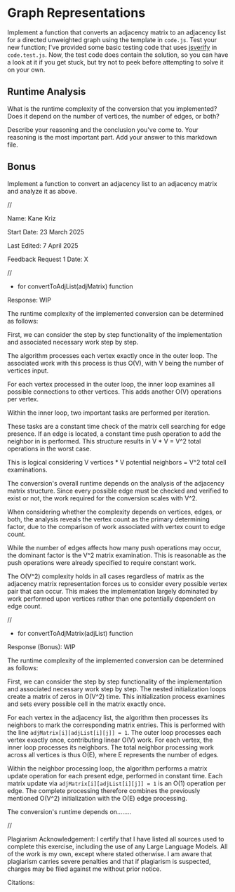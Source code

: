 # Graph Representations

Implement a function that converts an adjacency matrix to an adjacency list for
a directed unweighted graph using the template in `code.js`. Test your new
function; I've provided some basic testing code that uses
[jsverify](https://jsverify.github.io/) in `code.test.js`. Now, the test code
does contain the solution, so you can have a look at it if you get stuck, but
try not to peek before attempting to solve it on your own.

## Runtime Analysis

What is the runtime complexity of the conversion that you implemented? Does it
depend on the number of vertices, the number of edges, or both?

Describe your reasoning and the conclusion you've come to. Your reasoning is the
most important part. Add your answer to this markdown file.

## Bonus

Implement a function to convert an adjacency list to an adjacency matrix and
analyze it as above.


//


Name: Kane Kriz

Start Date: 23 March 2025

Last Edited: 7 April 2025

Feedback Request 1 Date: X


//


* for convertToAdjList(adjMatrix) function

Response: WIP

The runtime complexity of the implemented conversion can be determined as follows:

First, we can consider the step by step functionality of the implementation and associated necessary work step by step. 

The algorithm processes each vertex exactly once in the outer loop.
The associated work with this process is thus O(V), with V being the number of vertices input.

For each vertex processed in the outer loop, the inner loop examines all possible connections to other vertices.
This adds another O(V) operations per vertex.

Within the inner loop, two important tasks are performed per iteration.

These tasks are a constant time check of the matrix cell searching for edge presence.
If an edge is located, a constant time push operation to add the neighbor in is performed.
This structure results in V * V = V^2 total operations in the worst case.

This is logical considering V vertices * V potential neighbors = V^2 total cell examinations.

The conversion's overall runtime depends on the analysis of the adjacency matrix structure. 
Since every possible edge must be checked and verified to exist or not, the work required for the conversion scales with V^2.

When considering whether the complexity depends on vertices, edges, or both, the analysis reveals the vertex count as the primary determining factor, due to the comparison of work associated with vertex count to edge count.

While the number of edges affects how many push operations may occur, the dominant factor is the V^2 matrix examination.
This is reasonable as the push operations were already specified to require constant work.

The O(V^2) complexity holds in all cases regardless of matrix as the adjacency matrix representation forces us to consider every possible vertex pair that can occur.
This makes the implementation largely dominated by work performed upon vertices rather than one potentially dependent on edge count.


//


* for convertToAdjMatrix(adjList) function

Response (Bonus): WIP

The runtime complexity of the implemented conversion can be determined as follows:

First, we can consider the step by step functionality of the implementation and associated necessary work step by step. 
The nested initialization loops create a matrix of zeros in O(V^2) time.
This initialization process examines and sets every possible cell in the matrix exactly once.

For each vertex in the adjacency list, the algorithm then processes its neighbors to mark the corresponding matrix entries.
This is performed with the line `adjMatrix[i][adjList[i][j]] = 1`.
The outer loop processes each vertex exactly once, contributing linear O(V) work.
For each vertex, the inner loop processes its neighbors.
The total neighbor processing work across all vertices is thus O(E), where E represents the number of edges.

Within the neighbor processing loop, the algorithm performs a matrix update operation for each present edge, performed in constant time. 
Each matrix update via `adjMatrix[i][adjList[i][j]] = 1` is an O(1) operation per edge.
The complete processing therefore combines the previously mentioned O(V^2) initialization with the O(E) edge processing.

The conversion's runtime depends on........


//


Plagiarism Acknowledgement: I certify that I have listed all sources used to complete this exercise, including the use of any Large Language Models. All of the work is my own, except where stated otherwise. I am aware that plagiarism carries severe penalties and that if plagiarism is suspected, charges may be filed against me without prior notice.

Citations:

